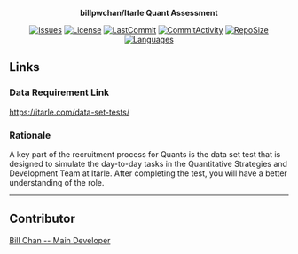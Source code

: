<div align="center">

**billpwchan/Itarle Quant Assessment**

[![Issues](https://img.shields.io/github/issues/billpwchan/Itarle-Quant-Assessment?style=for-the-badge)](https://github.com/billpwchan/Itarle-Quant-Assessment/issues)
[![License](https://img.shields.io/github/license/billpwchan/Itarle-Quant-Assessment?style=for-the-badge)](https://github.com/billpwchan/Itarle-Quant-Assessment/blob/master/LICENSE)
[![LastCommit](https://img.shields.io/github/last-commit/billpwchan/Itarle-Quant-Assessment?style=for-the-badge)](https://github.com/billpwchan/Itarle-Quant-Assessment/blob/master/LICENSE)
[![CommitActivity](https://img.shields.io/github/commit-activity/y/billpwchan/Itarle-Quant-Assessment?style=for-the-badge)](https://github.com/billpwchan/Itarle-Quant-Assessment/commits/master)
[![RepoSize](https://img.shields.io/github/repo-size/billpwchan/Itarle-Quant-Assessment?style=for-the-badge)](https://github.com/billpwchan/Itarle-Quant-Assessment)
[![Languages](https://img.shields.io/github/languages/top/billpwchan/Itarle-Quant-Assessment?style=for-the-badge)](https://github.com/billpwchan/Itarle-Quant-Assessment)

</div>

## Links

### Data Requirement Link

https://itarle.com/data-set-tests/

### Rationale

A key part of the recruitment process for Quants is the data set test that is designed to simulate the day-to-day tasks
in the Quantitative Strategies and Development Team at Itarle. After completing the test, you will have a better
understanding of the role.

-----------

## Contributor

[Bill Chan -- Main Developer](https://github.com/billpwchan/)
